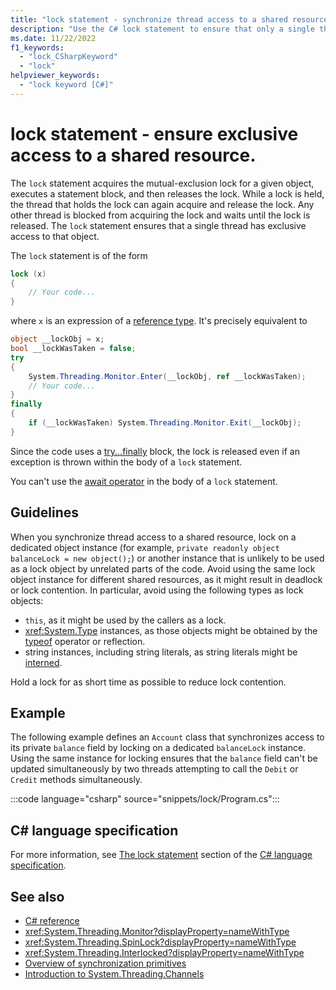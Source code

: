 ```yaml
---
title: "lock statement - synchronize thread access to a shared resource"
description: "Use the C# lock statement to ensure that only a single thread exclusively reads or writes a shared resource, blocking all other threads until it completes."
ms.date: 11/22/2022
f1_keywords: 
  - "lock_CSharpKeyword"
  - "lock"
helpviewer_keywords: 
  - "lock keyword [C#]"
---
```

# lock statement - ensure exclusive access to a shared resource.

The `lock` statement acquires the mutual-exclusion lock for a given object, executes a statement block, and then releases the lock. While a lock is held, the thread that holds the lock can again acquire and release the lock. Any other thread is blocked from acquiring the lock and waits until the lock is released. The `lock` statement ensures that a single thread has exclusive access to that object.

The `lock` statement is of the form

```csharp
lock (x)
{
    // Your code...
}
```

where `x` is an expression of a [reference type](../keywords/reference-types.md). It's precisely equivalent to

```csharp
object __lockObj = x;
bool __lockWasTaken = false;
try
{
    System.Threading.Monitor.Enter(__lockObj, ref __lockWasTaken);
    // Your code...
}
finally
{
    if (__lockWasTaken) System.Threading.Monitor.Exit(__lockObj);
}
```

Since the code uses a [try...finally](../keywords/try-finally.md) block, the lock is released even if an exception is thrown within the body of a `lock` statement.

You can't use the [await operator](../operators/await.md) in the body of a `lock` statement.

## Guidelines

When you synchronize thread access to a shared resource, lock on a dedicated object instance (for example, `private readonly object balanceLock = new object();`) or another instance that is unlikely to be used as a lock object by unrelated parts of the code. Avoid using the same lock object instance for different shared resources, as it might result in deadlock or lock contention. In particular, avoid using the following types as lock objects:

- `this`, as it might be used by the callers as a lock.
- <xref:System.Type> instances, as those objects might be obtained by the [typeof](../operators/type-testing-and-cast.md#typeof-operator) operator or reflection.
- string instances, including string literals, as string literals might be [interned](/dotnet/api/system.string.intern#remarks).

Hold a lock for as short time as possible to reduce lock contention.

## Example

The following example defines an `Account` class that synchronizes access to its private `balance` field by locking on a dedicated `balanceLock` instance. Using the same instance for locking ensures that the `balance` field can't be updated simultaneously by two threads attempting to call the `Debit` or `Credit` methods simultaneously.

:::code language="csharp" source="snippets/lock/Program.cs":::

## C# language specification

For more information, see [The lock statement](~/_csharpstandard/standard/statements.md#1213-the-lock-statement) section of the [C# language specification](~/_csharpstandard/standard/README.md).

## See also

- [C# reference](../index.md)
- <xref:System.Threading.Monitor?displayProperty=nameWithType>
- <xref:System.Threading.SpinLock?displayProperty=nameWithType>
- <xref:System.Threading.Interlocked?displayProperty=nameWithType>
- [Overview of synchronization primitives](../../../standard/threading/overview-of-synchronization-primitives.md)
- [Introduction to System.Threading.Channels](https://devblogs.microsoft.com/dotnet/an-introduction-to-system-threading-channels)
